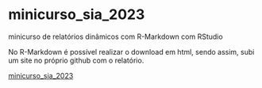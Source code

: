 # minicurso_sia_2023
minicurso de relatórios dinâmicos com R-Markdown com RStudio

No R-Markdown é possível realizar o download em html, sendo assim, subi um site no próprio github com o relatório.

[minicurso_sia_2023]("https://linomc.github.io/")
